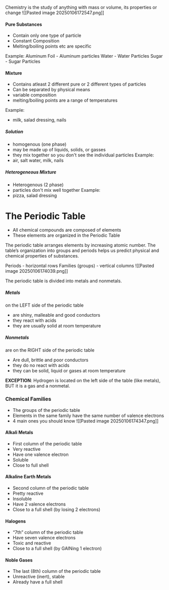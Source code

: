 Chemistry is the study of anything with mass or volume, its properties or change
![[Pasted image 20250106172547.png]]
#### Pure Substances
- Contain only one type of particle
- Constant Composition
- Melting/boiling points etc are specific

Example:
Aluminum Foil - Aluminum particles
Water - Water Particles
Sugar - Sugar Particles

#### Mixture
- Contains atleast 2 different pure or 2 different types of particles
- Can be separated by physical means
- variable composition
- melting/boiling points are a range of temperatures

Example:
- milk, salad dressing, nails

##### Solution
- homogenous (one phase)
- may be made up of liquids, solids, or gasses
- they mix together so you don't see the individual particles
Example:
- air, salt water, milk, nails

##### Heterogeneous Mixture
- Heterogenous (2 phase)
- particles don't mix well together
Example:
- pizza, salad dressing


# The Periodic Table
- All chemical compounds are composed of elements
- These elements are organized in the Periodic Table

The periodic table arranges elements by increasing atomic number. The table’s organization into groups and periods helps us predict physical and chemical properties of substances.

Periods - horizontal rows
Families (groups) - vertical columns
![[Pasted image 20250106174039.png]]

The periodic table is divided into metals and nonmetals.
##### **Metals**
on the LEFT side of the periodic table
- are shiny, malleable and good conductors
- they react with acids
- they are usually solid at room temperature

##### Nonmetals
are on the RIGHT side of the periodic table
- Are dull, brittle and poor conductors
- they do no react with acids
- they can be solid, liquid or gases at room temperature

**EXCEPTION**: Hydrogen is located on the left side of the table (like metals), BUT it is a gas and a nonmetal.

### Chemical Families
- The groups of the periodic table
- Elements in the same family have the same number of valence electrons
- 4 main ones you should know
![[Pasted image 20250106174347.png]]

#### Alkali Metals
- First column of the periodic table
- Very reactive
- Have one valence electron
- Soluble
- Close to full shell

#### Alkaline Earth Metals
- Second column of the periodic table
- Pretty reactive
- Insoluble
- Have 2 valence electrons
- Close to a full shell (by losing 2 electrons)

#### Halogens
- “7th” column of the periodic table
- Have seven valence electrons
- Toxic and reactive
- Close to a full shell (by GAINing 1 electron)

#### Noble Gases
- The last (8th) column of the periodic table
- Unreactive (inert), stable
- Already have a full shell